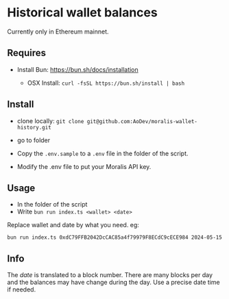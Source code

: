 # Historical wallet balances

Currently only in Ethereum mainnet.

## Requires

- Install Bun: https://bun.sh/docs/installation

  - OSX Install: `curl -fsSL https://bun.sh/install | bash`

## Install

- clone locally: `git clone git@github.com:AoDev/moralis-wallet-history.git`

- go to folder

- Copy the `.env.sample` to a `.env` file in the folder of the script.

- Modify the .env file to put your Moralis API key.

## Usage

- In the folder of the script
- Write `bun run index.ts <wallet> <date>`

Replace wallet and date by what you need. eg:

`bun run index.ts 0xdC79FFB2042DcCAC85a4f79979F8ECdC9cECE984 2024-05-15`

## Info

The _date_ is translated to a block number. There are many blocks per day and the balances may have change during the day. Use a precise date time if needed.
